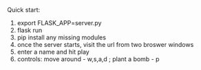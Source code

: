 Quick start:
1. export FLASK_APP=server.py
2. flask run
3. pip install any missing modules
4. once the server starts, visit the url from two broswer windows
5. enter a name and hit play
6. controls: move around - w,s,a,d ; plant a bomb - p

